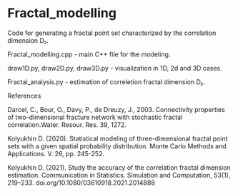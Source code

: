 # Fractal_modelling

Code for generating a fractal point set characterized by the correlation dimension D₂.

Fractal_modelling.cpp - main C++ file for the modeling.

draw1D.py, draw2D.py, draw3D.py - visualization in 1D, 2d and 3D cases.

Fractal_analysis.py - estimation of correletion fractal dimension D₂.


References

Darcel, C., Bour, O., Davy, P., de Dreuzy, J., 2003. Connectivity properties of two-dimensional fracture network with stochastic fractal correlation.Water. Resour. Res. 39, 1272.

Kolyukhin D. (2020). Statistical modeling of three-dimensional fractal point sets with a given spatial probability distribution. Monte Carlo Methods and Applications. V. 26, pp. 245-252.

Kolyukhin D. (2021). Study the accuracy of the correlation fractal dimension estimation. Communication in Statistics. Simulation and Computation, 53(1), 219–233.  doi.org/10.1080/03610918.2021.2014888

